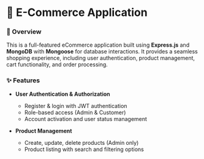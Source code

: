 # **🛒 E-Commerce Application**
###  📌 Overview
This is a full-featured eCommerce application built using **Express.js** and **MongoDB** with **Mongoose** for database interactions. It provides a seamless shopping experience, including user authentication, product management, cart functionality, and order processing.

### ✨ Features
- **User Authentication & Authorization**
   - Register & login with JWT authentication
   - Role-based access (Admin & Customer)
   - Account activation and user status management
   
- **Product Management**
   - Create, update, delete products (Admin only)
   - Product listing with search and filtering options